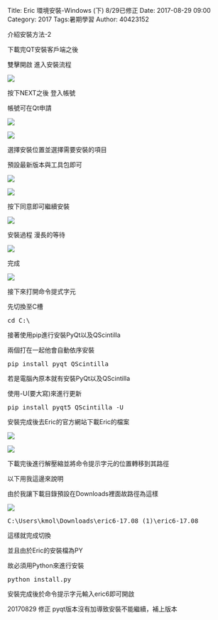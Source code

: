 Title: Eric 環境安裝-Windows (下) 8/29已修正
Date: 2017-08-29 09:00
Category: 2017
Tags:暑期學習
Author: 40423152

介紹安裝方法-2

<!-- PELICAN_END_SUMMARY -->

下載完QT安裝客戶端之後

雙擊開啟 進入安裝流程

![](https://github.com/coursemdetw/project_site_files/blob/gh-pages/files/4042/40423152/QT-A.PNG?raw=true)

按下NEXT之後 登入帳號

帳號可在Qt申請

![](https://github.com/coursemdetw/project_site_files/blob/gh-pages/files/4042/40423152/QT-B.PNG?raw=true)

![](https://github.com/coursemdetw/project_site_files/blob/gh-pages/files/4042/40423152/QT-C.PNG?raw=true)

選擇安裝位置並選擇需要安裝的項目

預設最新版本與工具包即可

![](https://github.com/coursemdetw/project_site_files/blob/gh-pages/files/4042/40423152/QT-D.PNG?raw=true)

![](https://github.com/coursemdetw/project_site_files/blob/gh-pages/files/4042/40423152/QT-E.PNG?raw=true)

按下同意即可繼續安裝

![](https://github.com/coursemdetw/project_site_files/blob/gh-pages/files/4042/40423152/QT-F.PNG?raw=true)

安裝過程 漫長的等待

![](https://github.com/coursemdetw/project_site_files/blob/gh-pages/files/4042/40423152/QT-G.PNG?raw=true)

完成

![](https://github.com/coursemdetw/project_site_files/blob/gh-pages/files/4042/40423152/QT-H.PNG?raw=true)

接下來打開命令提式字元

先切換至C槽

<pre class="brush: bash">
cd C:\
</pre>

接著使用pip進行安裝PyQt以及QScintilla

兩個打在一起他會自動依序安裝

<pre class="brush: bash">
pip install pyqt QScintilla
</pre>

若是電腦內原本就有安裝PyQt以及QScintilla

使用-U(要大寫)來進行更新

<pre class="brush: bash">
pip install pyqt5 QScintilla -U
</pre>

安裝完成後去Eric的官方網站下載Eric的檔案

![](https://github.com/coursemdetw/project_site_files/blob/gh-pages/files/4042/40423152/ERIC-1.PNG?raw=true)

![](https://github.com/coursemdetw/project_site_files/blob/gh-pages/files/4042/40423152/ERIC-2.PNG?raw=true)

下載完後進行解壓縮並將命令提示字元的位置轉移到其路徑

以下用我這邊來說明

由於我讓下載目錄預設在Downloads裡面故路徑為這樣

![](https://github.com/coursemdetw/project_site_files/blob/gh-pages/files/4042/40423152/POS.PNG?raw=true)

<pre class="brush: bash">
C:\Users\kmol\Downloads\eric6-17.08 (1)\eric6-17.08
</pre>

這樣就完成切換

並且由於Eric的安裝檔為PY

故必須用Python來進行安裝

<pre class="brush: bash">
python install.py
</pre>

安裝完成後於命令提示字元輸入eric6即可開啟

20170829 修正 pyqt版本沒有加導致安裝不能繼續，補上版本